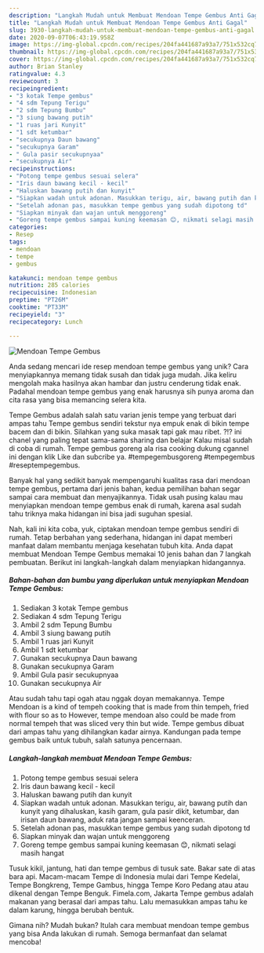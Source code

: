 ```yaml
---
description: "Langkah Mudah untuk Membuat Mendoan Tempe Gembus Anti Gagal"
title: "Langkah Mudah untuk Membuat Mendoan Tempe Gembus Anti Gagal"
slug: 3930-langkah-mudah-untuk-membuat-mendoan-tempe-gembus-anti-gagal
date: 2020-09-07T06:43:19.958Z
image: https://img-global.cpcdn.com/recipes/204fa441687a93a7/751x532cq70/mendoan-tempe-gembus-foto-resep-utama.jpg
thumbnail: https://img-global.cpcdn.com/recipes/204fa441687a93a7/751x532cq70/mendoan-tempe-gembus-foto-resep-utama.jpg
cover: https://img-global.cpcdn.com/recipes/204fa441687a93a7/751x532cq70/mendoan-tempe-gembus-foto-resep-utama.jpg
author: Brian Stanley
ratingvalue: 4.3
reviewcount: 3
recipeingredient:
- "3 kotak Tempe gembus"
- "4 sdm Tepung Terigu"
- "2 sdm Tepung Bumbu"
- "3 siung bawang putih"
- "1 ruas jari Kunyit"
- "1 sdt ketumbar"
- "secukupnya Daun bawang"
- "secukupnya Garam"
- " Gula pasir secukupnyaa"
- "secukupnya Air"
recipeinstructions:
- "Potong tempe gembus sesuai selera"
- "Iris daun bawang kecil - kecil"
- "Haluskan bawang putih dan kunyit"
- "Siapkan wadah untuk adonan. Masukkan terigu, air, bawang putih dan kunyit yang dihaluskan, kasih garam, gula pasir dikit, ketumbar, dan irisan daun bawang, aduk rata jangan sampai keenceran."
- "Setelah adonan pas, masukkan tempe gembus yang sudah dipotong td"
- "Siapkan minyak dan wajan untuk menggoreng"
- "Goreng tempe gembus sampai kuning keemasan 😊, nikmati selagi masih hangat"
categories:
- Resep
tags:
- mendoan
- tempe
- gembus

katakunci: mendoan tempe gembus 
nutrition: 285 calories
recipecuisine: Indonesian
preptime: "PT26M"
cooktime: "PT33M"
recipeyield: "3"
recipecategory: Lunch

---
```



![Mendoan Tempe Gembus](https://img-global.cpcdn.com/recipes/204fa441687a93a7/751x532cq70/mendoan-tempe-gembus-foto-resep-utama.jpg)

Anda sedang mencari ide resep mendoan tempe gembus yang unik? Cara menyiapkannya memang tidak susah dan tidak juga mudah. Jika keliru mengolah maka hasilnya akan hambar dan justru cenderung tidak enak. Padahal mendoan tempe gembus yang enak harusnya sih punya aroma dan cita rasa yang bisa memancing selera kita.

Tempe Gembus adalah salah satu varian jenis tempe yang terbuat dari ampas tahu Tempe gembus sendiri tekstur nya empuk enak di bikin tempe bacem dan di bikin. Silahkan yang suka masak tapi gak mau ribet. ?!? ini chanel yang paling tepat sama-sama sharing dan belajar Kalau misal sudah di coba di rumah. Tempe gembus goreng ala risa cooking dukung cgannel ini dengan klik Like dan subcribe ya. #tempegembusgoreng #tempegembus #reseptempegembus.

Banyak hal yang sedikit banyak mempengaruhi kualitas rasa dari mendoan tempe gembus, pertama dari jenis bahan, kedua pemilihan bahan segar sampai cara membuat dan menyajikannya. Tidak usah pusing kalau mau menyiapkan mendoan tempe gembus enak di rumah, karena asal sudah tahu triknya maka hidangan ini bisa jadi suguhan spesial.


Nah, kali ini kita coba, yuk, ciptakan mendoan tempe gembus sendiri di rumah. Tetap berbahan yang sederhana, hidangan ini dapat memberi manfaat dalam membantu menjaga kesehatan tubuh kita. Anda dapat membuat Mendoan Tempe Gembus memakai 10 jenis bahan dan 7 langkah pembuatan. Berikut ini langkah-langkah dalam menyiapkan hidangannya.

<!--inarticleads1-->

##### Bahan-bahan dan bumbu yang diperlukan untuk menyiapkan Mendoan Tempe Gembus:

1. Sediakan 3 kotak Tempe gembus
1. Sediakan 4 sdm Tepung Terigu
1. Ambil 2 sdm Tepung Bumbu
1. Ambil 3 siung bawang putih
1. Ambil 1 ruas jari Kunyit
1. Ambil 1 sdt ketumbar
1. Gunakan secukupnya Daun bawang
1. Gunakan secukupnya Garam
1. Ambil  Gula pasir secukupnyaa
1. Gunakan secukupnya Air


Atau sudah tahu tapi ogah atau nggak doyan memakannya. Tempe Mendoan is a kind of tempeh cooking that is made from thin tempeh, fried with flour so as to However, tempe mendoan also could be made from normal tempeh that was sliced very thin but wide. Tempe gembus dibuat dari ampas tahu yang dihilangkan kadar airnya. Kandungan pada tempe gembus baik untuk tubuh, salah satunya pencernaan. 

<!--inarticleads2-->

##### Langkah-langkah membuat Mendoan Tempe Gembus:

1. Potong tempe gembus sesuai selera
1. Iris daun bawang kecil - kecil
1. Haluskan bawang putih dan kunyit
1. Siapkan wadah untuk adonan. Masukkan terigu, air, bawang putih dan kunyit yang dihaluskan, kasih garam, gula pasir dikit, ketumbar, dan irisan daun bawang, aduk rata jangan sampai keenceran.
1. Setelah adonan pas, masukkan tempe gembus yang sudah dipotong td
1. Siapkan minyak dan wajan untuk menggoreng
1. Goreng tempe gembus sampai kuning keemasan 😊, nikmati selagi masih hangat


Tusuk kikil, jantung, hati dan tempe gembus di tusuk sate. Bakar sate di atas bara api. Macam-macam Tempe di Indonesia mulai dari Tempe Kedelai, Tempe Bongkreng, Tempe Gambus, hingga Tempe Koro Pedang atau atau dikenal dengan Tempe Benguk. Fimela.com, Jakarta Tempe gembus adalah makanan yang berasal dari ampas tahu. Lalu memasukkan ampas tahu ke dalam karung, hingga berubah bentuk. 

Gimana nih? Mudah bukan? Itulah cara membuat mendoan tempe gembus yang bisa Anda lakukan di rumah. Semoga bermanfaat dan selamat mencoba!
